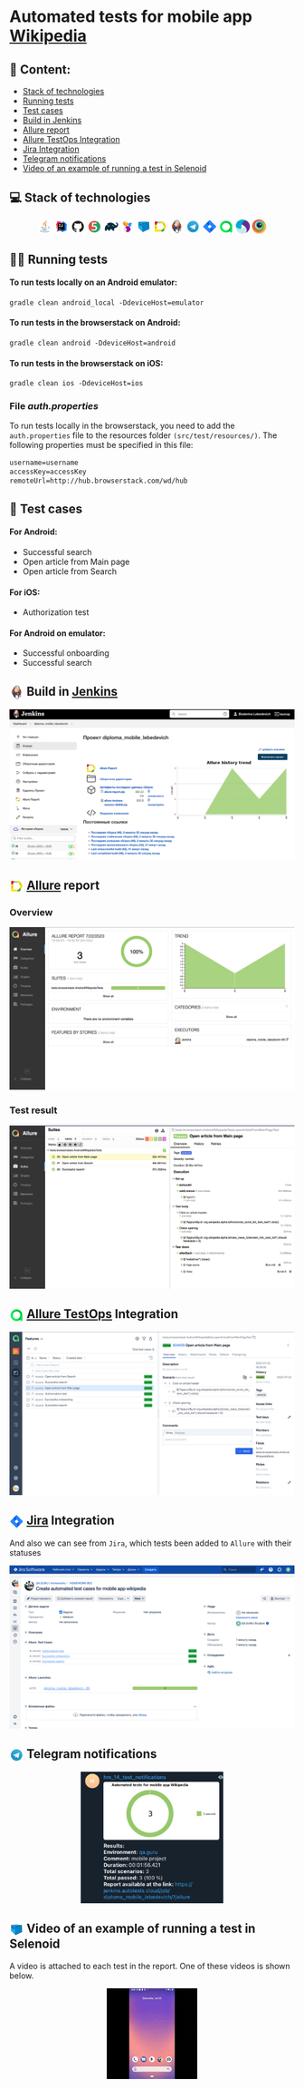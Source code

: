 # Automated tests for mobile app [Wikipedia](https://wikipedia.com)

## :pushpin: Content:

- [Stack of technologies](#computer-stack-of-technologies)
- [Running tests](#running_woman-running-tests)
- [Test cases](#page_facing_up-test-cases)
- [Build in Jenkins](#-build-in-jenkins)
- [Allure report](#-allure-report)
- [Allure TestOps Integration](#-allure-testops-integration)
- [Jira Integration](#-jira-integration)
- [Telegram notifications](#-telegram-notifications)
- [Video of an example of running a test in Selenoid](#-video-of-an-example-of-running-a-test-in-selenoid)


## :computer: Stack of technologies

<p align="center">
<a href="https://www.java.com/"><img width="5%" title="Java" src="images/logo/Java.svg"></a>
<a href="https://www.jetbrains.com/idea/"><img width="5%" title="IntelliJ IDEA" src="images/logo/Idea.svg"></a>
<a href="https://github.com/"><img width="5%" title="GitHub" src="images/logo/GitHub.svg"></a>
<a href="https://junit.org/junit5/"><img width="5%" title="JUnit5" src="images/logo/JUnit5.svg"></a>
<a href="https://gradle.org/"><img width="5%" title="Gradle" src="images/logo/Gradle.svg"></a>
<a href="https://selenide.org/"><img width="5%" title="Selenide" src="images/logo/Selenide.svg"></a>
<a href="https://aerokube.com/selenoid/"><img width="5%" title="Selenoid" src="images/logo/Selenoid.svg"></a>
<a href="https://docs.qameta.io/allure/"><img width="5%" title="Allure Report" src="images/logo/Allure.svg"></a>
<a href="https://www.jenkins.io/"><img width="5%" title="Jenkins" src="images/logo/Jenkins.svg"></a>
<a href="https://web.telegram.org/"><img width="5%" title="Telegram" src="images/logo/Telegram.svg"></a>
<a href="https://www.atlassian.com/ru/software/jira"><img width="5%" title="Jira" src="images/logo/Jira.svg"></a>
<a href="https://qameta.io/"><img width="5%" title="Allure TestOps" src="images/logo/Allure_TO.svg"></a>
<a href="https://appium.io/"><img width="5%" title="Appium" src="images/logo/Appium.svg"></a>
<a href="https://www.browserstack.com/"><img width="5%" title="Browserstack" src="images/logo/Browserstack.svg"></a>
</p>


## :running_woman: Running tests

#### To run tests locally on an Android emulator:

```
gradle clean android_local -DdeviceHost=emulator
```

#### To run tests in the browserstack on Android:

```
gradle clean android -DdeviceHost=android
```

#### To run tests in the browserstack on iOS:

```
gradle clean ios -DdeviceHost=ios
```

### File *auth.properties*
To run tests locally in the browserstack, you need to add the <code>auth.properties</code> file to the resources folder <code>(src/test/resources/)</code>. The following properties must be specified in this file:
```
username=username
accessKey=accessKey
remoteUrl=http://hub.browserstack.com/wd/hub
```


## :page_facing_up: Test cases

#### For Android:
* Successful search
* Open article from Main page
* Open article from Search
#### For iOS:
* Authorization test
#### For Android on emulator:
* Successful onboarding
* Successful search


## <img width="5%" style="vertical-align:middle" title="Jenkins" src="images/logo/Jenkins.svg"> Build in [Jenkins](https://jenkins.autotests.cloud/job/diploma_mobile_lebedevich/)
<p align="center">
<img title="Jenkins Build" src="images/screens/JenkinsBuild.png">

</p>


## <img width="5%" style="vertical-align:middle" title="Allure Report" src="images/logo/Allure.svg"> [Allure](https://jenkins.autotests.cloud/job/diploma_mobile_lebedevich/allure/) report
### Overview

<p align="center">
<img title="Allure Overview" src="images/screens/AllureReport1.png">
</p>

### Test result

<p align="center">
<img title="Test Results in Allure" src="images/screens/AllureReport2.png">
</p>


## <img width="5%" style="vertical-align:middle" title="Allure TestOps Report" src="images/logo/Allure_TO.svg"> [Allure TestOps](https://allure.autotests.cloud/launch/27511) Integration

<p align="center">
<img title="Test Results in Allure" src="images/screens/AllureTestOps.png">
</p>


## <img width="5%" style="vertical-align:middle" title="Jira Integration" src="images/logo/Jira.svg"> [Jira](https://jira.autotests.cloud/browse/HOMEWORK-802) Integration

And also we can see from <code>Jira</code>, which tests been added to <code>Allure</code> with their statuses

<p align="center">
<img title="Allure Overview" src="images/screens/JiraResults.png">
</p>


## <img width="5%" style="vertical-align:middle" title="Telegram" src="images/logo/Telegram.svg"> Telegram notifications

<p align="center">
<img width="50%" title="Telegram Notifications" src="images/screens/telegram.png">
</p>


## <img width="5%" style="vertical-align:middle" title="Selenoid" src="images/logo/Selenoid.svg"> Video of an example of running a test in Selenoid

A video is attached to each test in the report. One of these videos is shown below.
<p align="center">
  <img title="Selenoid Video" src="images/video/video.gif">
</p>
